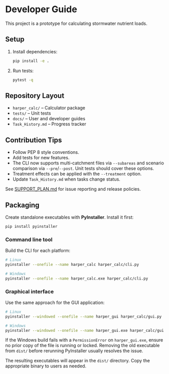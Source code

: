 # Developer Guide

This project is a prototype for calculating stormwater nutrient loads.

## Setup
1. Install dependencies:
   ```bash
   pip install -e .
   ```
2. Run tests:
   ```bash
   pytest -q
   ```

## Repository Layout
- `harper_calc/` – Calculator package
- `tests/` – Unit tests
- `docs/` – User and developer guides
- `Task_History.md` – Progress tracker

## Contribution Tips
- Follow PEP 8 style conventions.
- Add tests for new features.
- The CLI now supports multi-catchment files via `--subareas` and
  scenario comparison via `--pre`/`--post`. Unit tests should cover
  these options.
- Treatment effects can be applied with the `--treatment` option.
- Update `Task_History.md` when tasks change status.

See [SUPPORT_PLAN.md](SUPPORT_PLAN.md) for issue reporting and release
policies.

## Packaging
Create standalone executables with **PyInstaller**. Install it first:

```bash
pip install pyinstaller
```

### Command line tool

Build the CLI for each platform:

```bash
# Linux
pyinstaller --onefile --name harper_calc harper_calc/cli.py

# Windows
pyinstaller --onefile --name harper_calc.exe harper_calc/cli.py
```

### Graphical interface

Use the same approach for the GUI application:

```bash
# Linux
pyinstaller --windowed --onefile --name harper_gui harper_calc/gui.py

# Windows
pyinstaller --windowed --onefile --name harper_gui.exe harper_calc/gui.py
```

If the Windows build fails with a `PermissionError` on `harper_gui.exe`, ensure no prior copy of the file is running or locked. Removing the old executable from `dist/` before rerunning PyInstaller usually resolves the issue.

The resulting executables will appear in the `dist/` directory. Copy the appropriate binary to users as needed.